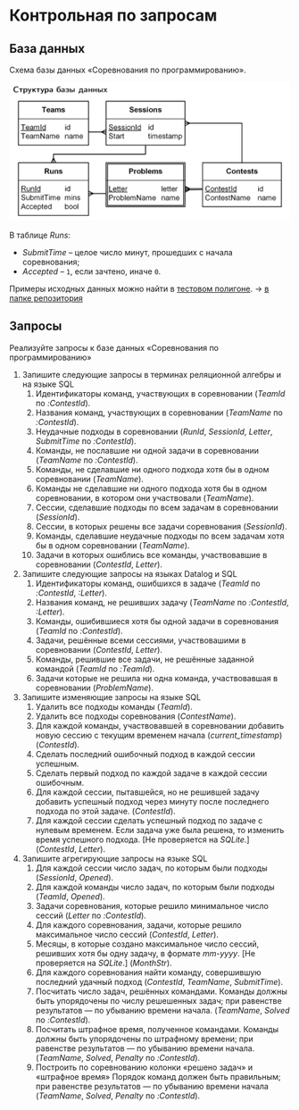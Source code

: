 # Контрольная по запросам

## База данных

Схема базы данных «Соревнования по программированию».

![ERM](./data/Structure.png)

В таблице _Runs_:

*   _SubmitTime_ – целое число минут, прошедших с начала соревнования;
*   _Accepted_ – `1`, если зачтено, иначе `0`.

Примеры исходных данных можно найти в [тестовом полигоне](https://www.kgeorgiy.info/courses/dbms/slides/misc/relations.html). -> [в папке репозитория](./data)

## Запросы

Реализуйте запросы к базе данных «Соревнования по программированию»

1.  Запишите следующие запросы в терминах реляционной алгебры и на языке SQL
    1.  Идентификаторы команд, участвующих в соревновании (_TeamId_ по _:ContestId_).
    2.  Названия команд, участвующих в соревновании (_TeamName_ по _:ContestId_).
    3.  Неудачные подходы в соревновании (_RunId_, _SessionId_, _Letter_, _SubmitTime_ по _:ContestId_).
    4.  Команды, не пославшие ни одной задачи в соревновании (_TeamName_ по _:ContestId_).
    5.  Команды, не сделавшие ни одного подхода хотя бы в одном соревновании (_TeamName_).
    6.  Команды не сделавшие ни одного подхода хотя бы в одном соревновании, в котором они участвовали (_TeamName_).
    7.  Сессии, сделавшие подходы по всем задачам в соревновании (_SessionId_).
    8.  Сессии, в которых решены все задачи соревнования (_SessionId_).
    9.  Команды, сделавшие неудачные подходы по всем задачам хотя бы в одном соревновании (_TeamName_).
    10.  Задачи в которых ошиблись все команды, участвовавшие в соревновании (_ContestId_, _Letter_).
2.  Запишите следующие запросы на языках Datalog и SQL
    1.  Идентификаторы команд, ошибшихся в задаче (_TeamId_ по _:ContestId_, _:Letter_).
    2.  Названия команд, не решивших задачу (_TeamName_ по _:ContestId_, _:Letter_).
    3.  Команды, ошибившиеся хотя бы одной задачи в соревнования (_TeamId_ по _:ContestId_).
    4.  Задачи, решённые всеми сессиями, участвовашими в соревновании (_ContestId_, _Letter_).
    5.  Команды, решившие все задачи, не решённые заданной командой (_TeamId_ по _:TeamId_).
    6.  Задачи которые не решила ни одна команда, участвовавшая в соревновании (_ProblemName_).
3.  Запишите изменяющие запросы на языке SQL
    1.  Удалить все подходы команды (_TeamId_).
    2.  Удалить все подходы соревнования (_ContestName_).
    3.  Для каждой команды, участвовавшей в соревновании добавить новую сессию с текущим временем начала (_current_timestamp_) (_ContestId_).
    4.  Сделать последний ошибочный подход в каждой сессии успешным.
    5.  Сделать первый подход по каждой задаче в каждой сессии ошибочным.
    6.  Для каждой сессии, пытавшейся, но не решившей задачу добавить успешный подход через минуту после последнего подхода по этой задаче. (_ContestId_).
    7.  Для каждой сессии сделать успешный подход по задаче с нулевым временем. Если задача уже была решена, то изменить время успешного подхода. [Не проверяется на _SQLite_.] (_ContestId_, _Letter_).
4.  Запишите агрегирующие запросы на языке SQL
    1.  Для каждой сессии число задач, по которым были подходы (_SessionId_, _Opened_).
    2.  Для каждой команды число задач, по которым были подходы (_TeamId_, _Opened_).
    3.  Задачи соревнования, которые решило минимальное число сессий (_Letter_ по _:ContestId_).
    4.  Для каждого соревнования, задачи, которые решило максимальное число сессий (_ContestId_, _Letter_).
    5.  Месяцы, в которые создано максимальное число сессий, решивших хотя бы одну задачу, в формате _mm-yyyy_. [Не проверяется на _SQLite_.] (_MonthStr_).
    6.  Для каждого соревнования найти команду, совершившую последний удачный подход (_ContestId_, _TeamName_, _SubmitTime_).
    7.  Посчитать число задач, решённых командами. Команды должны быть упорядочены по числу решешенных задач; при равенстве результатов — по убыванию времени начала. (_TeamName_, _Solved_ по _:ContestId_).
    8.  Посчитать штрафное время, полученное командами. Команды должны быть упорядочены по штрафному времени; при равенстве результатов — по убыванию времени начала. (_TeamName_, _Solved_, _Penalty_ по _:ContestId_).
    9.  Построить по соревнованию колонки «решено задач» и «штрафное время» Порядок команд должен быть правильным; при равенстве результатов — по убыванию времени начала (_TeamName_, _Solved_, _Penalty_ по _:ContestId_).
